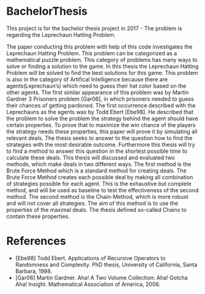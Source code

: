 # BachelorThesis
This project is for the bachelor thesis project in 2017 - The problem is regarding the Leprechaun Hatting Problem. 

The paper conducting this problem with help of this code investigates the Leprechaun Hatting Problem. This problem can be categorized as a mathematical puzzle problem. This category of problems has many ways to solve or finding a solution to the game. In this thesis the Leprechaun Hatting Problem will be solved to find the best solutions for this game. This problem is also in the category of Artifical Intelligence because there are agents(Leprechaun’s) which need to guess their
hat color based on the other agents. The first similar appearance of this problem was by Martin Gardner 3 Prisoners problem [Gar06], in which prisoners needed to guess their chances of getting pardoned. The first occurrence described with the Leprechauns as the agents was by Todd Ebert [Ebe98]. He described that the problem to solve the problem the strategy behind the agent should have certain properties. To prove that to maximize the win chance of the players the strategy needs these properties, this paper will prove it by simulating all relevant deals. The thesis seeks to answer to the question how to find the strategies with the most desirable outcome. Furthermore this thesis will try to find a method to answer this question in the shortest possible time to calculate these deals. This thesis will discussed and evaluated two methods, which make deals in two different ways. The first method is the Brute Force Method which is a standard method for creating deals. The Brute Force Method creates each possible deal by making all combination of strategies possible for each agent. This is the exhaustive but complete method, and will be used as baseline to test the effectiveness of the second method. The second method is the Chain-Method, which is more robust and will not cover all strategies. The aim of this method is to use the properties of the maximal deals. The thesis defined so-called Chains to contain these properties.

# References
- [Ebe98] Todd Ebert. Applications of Recursive Operators to Randomness and Complexity. PhD thesis, University
of California, Santa Barbara, 1998.
- [Gar06] Martin Gardner. Aha! A Two Volume Collection: Aha! Gotcha Aha! Insight. Mathematical Association
of America, 2006.

